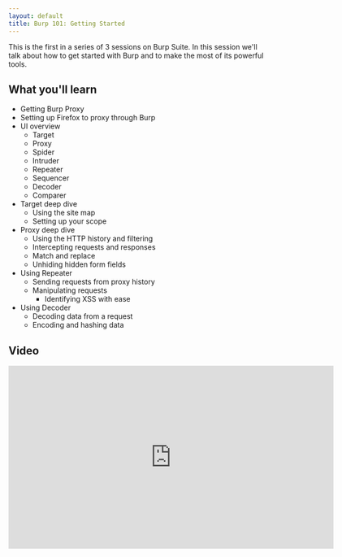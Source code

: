 ```yaml
---
layout: default
title: Burp 101: Getting Started
---
```


This is the first in a series of 3 sessions on Burp Suite.  In this session we'll talk about how to get started with Burp and to make the most of its powerful tools.

What you'll learn
-----------------

- Getting Burp Proxy
- Setting up Firefox to proxy through Burp
- UI overview
	- Target
	- Proxy
	- Spider
	- Intruder
	- Repeater
	- Sequencer
	- Decoder
	- Comparer
- Target deep dive
	- Using the site map
	- Setting up your scope
- Proxy deep dive
	- Using the HTTP history and filtering
	- Intercepting requests and responses
	- Match and replace
	- Unhiding hidden form fields
- Using Repeater
	- Sending requests from proxy history
	- Manipulating requests
		- Identifying XSS with ease
- Using Decoder
	- Decoding data from a request
	- Encoding and hashing data

Video
-----

<div class="container">
	<iframe id="ytplayer" type="text/html" width="640" height="360" src="https://www.youtube-nocookie.com/embed/LSqC9qgEMi0?rel=0&autoplay=0&origin={{ site.url }}" frameborder="0"></iframe>
</div>
